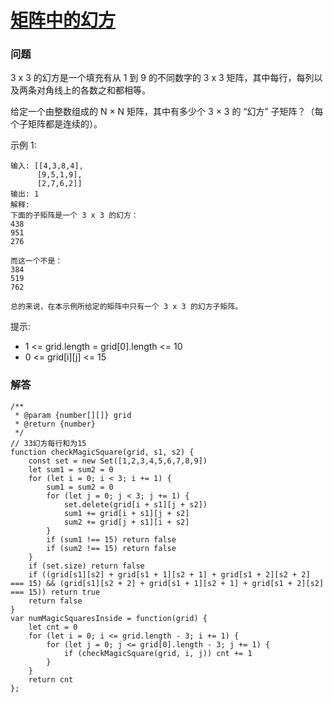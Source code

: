 # [矩阵中的幻方](https://leetcode-cn.com/problems/magic-squares-in-grid)

### 问题

3 x 3 的幻方是一个填充有从 1 到 9 的不同数字的 3 x 3 矩阵，其中每行，每列以及两条对角线上的各数之和都相等。

给定一个由整数组成的 N × N 矩阵，其中有多少个 3 × 3 的 “幻方” 子矩阵？（每个子矩阵都是连续的）。



示例 1:

```
输入: [[4,3,8,4],
      [9,5,1,9],
      [2,7,6,2]]
输出: 1
解释:
下面的子矩阵是一个 3 x 3 的幻方：
438
951
276

而这一个不是：
384
519
762

总的来说，在本示例所给定的矩阵中只有一个 3 x 3 的幻方子矩阵。
```
提示:

* 1 <= grid.length = grid[0].length <= 10
* 0 <= grid[i][j] <= 15

### 解答

```
/**
 * @param {number[][]} grid
 * @return {number}
 */
// 33幻方每行和为15
function checkMagicSquare(grid, s1, s2) {
    const set = new Set([1,2,3,4,5,6,7,8,9])
    let sum1 = sum2 = 0
    for (let i = 0; i < 3; i += 1) {
        sum1 = sum2 = 0
        for (let j = 0; j < 3; j += 1) {
            set.delete(grid[i + s1][j + s2])
            sum1 += grid[i + s1][j + s2]
            sum2 += grid[j + s1][i + s2]
        }
        if (sum1 !== 15) return false
        if (sum2 !== 15) return false
    }
    if (set.size) return false
    if ((grid[s1][s2] + grid[s1 + 1][s2 + 1] + grid[s1 + 2][s2 + 2] === 15) && (grid[s1][s2 + 2] + grid[s1 + 1][s2 + 1] + grid[s1 + 2][s2] === 15)) return true
    return false
}
var numMagicSquaresInside = function(grid) {
    let cnt = 0
    for (let i = 0; i <= grid.length - 3; i += 1) {
        for (let j = 0; j <= grid[0].length - 3; j += 1) {
            if (checkMagicSquare(grid, i, j)) cnt += 1
        }
    }
    return cnt
};
```
